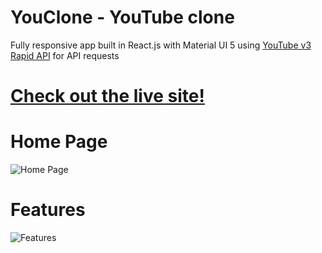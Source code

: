 # YouClone - YouTube clone

Fully responsive app built in React.js with Material UI 5 using [YouTube v3 Rapid API](https://rapidapi.com/ytdlfree/api/youtube-v31) for API requests

# [Check out the live site!](http://youclone.s3-website-us-east-1.amazonaws.com/)

# Home Page
![Home Page](https://i.imgur.com/s09BhCc.jpeg)

# Features
![Features](https://i.imgur.com/L6AzRbs.gif)
